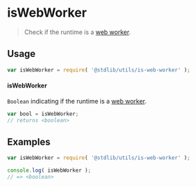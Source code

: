 # isWebWorker

> Check if the runtime is a [web worker][web-workers-api].


<section class="usage">

## Usage

``` javascript
var isWebWorker = require( '@stdlib/utils/is-web-worker' );
```

#### isWebWorker

`Boolean` indicating if the runtime is a [web worker][web-workers-api].

``` javascript
var bool = isWebWorker;
// returns <boolean>
```

<!-- </usage> -->


<section class="examples">

## Examples

``` javascript
var isWebWorker = require( '@stdlib/utils/is-web-worker' );

console.log( isWebWorker );
// => <boolean>
```

<!-- </examples> -->


<section class="links">

[web-workers-api]: https://developer.mozilla.org/en-US/docs/Web/API/Web_Workers_API

<!-- </links> -->
